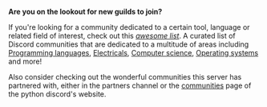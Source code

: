 **Are you on the lookout for new guilds to join?**

If you're looking for a community dedicated to a certain tool, language or related field of interest, check out this *[awesome list](https://github.com/mhxion/awesome-discord-communities)*. A curated list of Discord communities that are dedicated to a multitude of areas including [Programming languages](https://github.com/mhxion/awesome-discord-communities/blob/main/README.md#programming-languages), [Electricals](https://github.com/mhxion/awesome-discord-communities/blob/main/README.md#electricals), [Computer science](https://github.com/mhxion/awesome-discord-communities/blob/main/README.md#art-of-computer-science), [Operating systems](https://github.com/mhxion/awesome-discord-communities/blob/main/README.md#operating-systems) and more!

Also consider checking out the wonderful communities this server has partnered with, either in the partners channel or the [communities](https://pythondiscord.com/pages/resources/communities/) page of the python discord's website.
